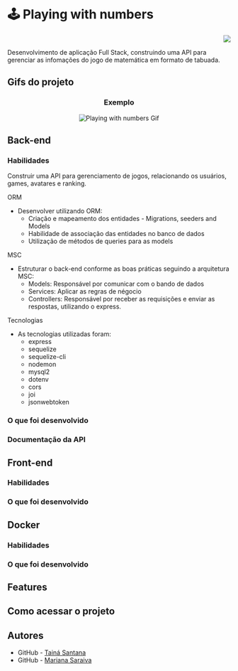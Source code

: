 # :joystick: Playing with numbers
<p align="right">
  <img src="https://img.shields.io/badge/In Progress-red?style=for-the-badge">
</p>


Desenvolvimento de aplicação Full Stack, construindo uma API para gerenciar as infomações do jogo de matemática em formato de tabuada.

## Gifs do projeto
<h3 align="center">Exemplo</h3>
<p align="center">
  <img src="" alt="Playing with numbers Gif"/>
</p>

## Back-end
### Habilidades
Construir uma API para gerenciamento de jogos, relacionando os usuários, games, avatares e ranking.

ORM
  - Desenvolver utilizando ORM: 
    - Criação e mapeamento dos entidades - Migrations, seeders and Models
    - Habilidade de associação das entidades no banco de dados
    - Utilização de métodos de queries para as models
    
MSC
  - Estruturar o back-end conforme as boas práticas seguindo a arquitetura MSC:
    - Models: Responsável por comunicar com o bando de dados
    - Services: Aplicar as regras de négocio
    - Controllers: Responsável por receber as requisições e enviar as respostas, utilizando o express.
    
Tecnologias
  - As tecnologias utilizadas foram:
    - express
    - sequelize
    - sequelize-cli
    - nodemon
    - mysql2
    - dotenv
    - cors
    - joi
    - jsonwebtoken

### O que foi desenvolvido

### Documentação da API

## Front-end
### Habilidades
### O que foi desenvolvido

## Docker
### Habilidades
### O que foi desenvolvido

## Features

## Como acessar o projeto

## Autores
- GitHub - [Tainá Santana](https://github.com/tainnaps)
- GitHub - [Mariana Saraiva](https://github.com/marianasaraiva)
